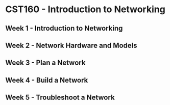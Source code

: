 # CST160 - Introduction to Networking
## Week 1 - Introduction to Networking
## Week 2 - Network Hardware and Models
## Week 3 - Plan a Network
## Week 4 - Build a Network
## Week 5 - Troubleshoot a Network
